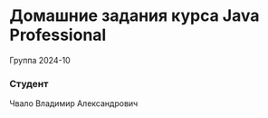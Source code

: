# Домашние задания курса Java Professional

Группа 2024-10

### Студент
Чвало Владимир Александрович
